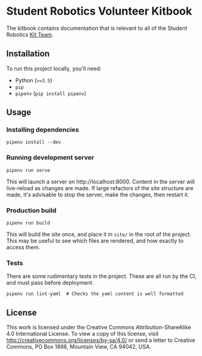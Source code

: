 # Student Robotics Volunteer Kitbook

The kitbook contains documentation that is relevant to all of the Student Robotics [Kit Team][kit-team].

[kit-team]: https://opsmanual.studentrobotics.org/annual-robotics-competition/kit-team

## Installation

To run this project locally, you'll need:

- Python (`>=3.5`)
- `pip`
- `pipenv` (`pip install pipenv`)

## Usage

### Installing dependencies

```
pipenv install --dev
```

### Running development server

```
pipenv run serve
```

This will launch a server on http://localhost:8000. Content in the server will live-reload as changes are made. If large refactors of the site structure are made, it's advisable to stop the server, make the changes, then restart it.

### Production build

```
pipenv run build
```

This will build the site once, and place it in `site/` in the root of the project. This may be useful to see which files are rendered, and how exactly to access them.

### Tests

There are some rudimentary tests in the project. These are all run by the CI, and must pass before deployment.

```
pipenv run lint-yaml  # Checks the yaml content is well formatted
```


## License

This work is licensed under the Creative Commons Attribution-ShareAlike 4.0
International License. To view a copy of this license, visit
http://creativecommons.org/licenses/by-sa/4.0/ or send a letter to Creative
Commons, PO Box 1866, Mountain View, CA 94042, USA.
